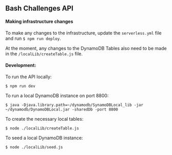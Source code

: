 ## Bash Challenges API


#### Making infrastructure changes

To make any changes to the infrastructure, update the `serverless.yml` file and run `$ npm run deploy`.

At the moment, any changes to the DynamoDB Tables also need to be made in the `/localLib/createTable.js` file.

#### Development:

To run the API locally:

    $ npm run dev

To run a local DynamoDB instance on port 8800:

    $ java -Djava.library.path=~/dynamodb/SynamoDBLocal_lib -jar ~/dynamodb/DynamoDBLocal.jar -sharedDb -port 8800

To create the necessary local tables:

    $ node ./localLib/createTable.js

To seed a local DynamoDB instance:

    $ node ./localLib/seed.js
